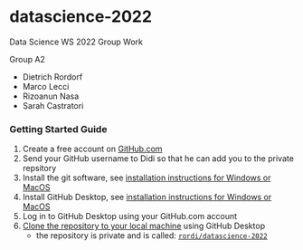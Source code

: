 # datascience-2022

Data Science WS 2022 Group Work

Group A2

 - Dietrich Rordorf
 - Marco Lecci
 - Rizoanun Nasa
 - Sarah Castratori

### Getting Started Guide

1. Create a free account on [GitHub.com](https://github.com/)
1. Send your GitHub username to Didi so that he can add you to the private repsitory
1. Install the git software, see [installation instructions for Windows or MacOS](https://git-scm.com/book/en/v2/Getting-Started-Installing-Git)
1. Install GitHub Desktop, see [installation instructions for Windows or MacOS](https://docs.github.com/en/desktop/installing-and-configuring-github-desktop/installing-and-authenticating-to-github-desktop/setting-up-github-desktop)
1. Log in to GitHub Desktop using your GitHub.com account
1. [Clone the repository to your local machine](https://docs.github.com/en/desktop/contributing-and-collaborating-using-github-desktop/adding-and-cloning-repositories/cloning-and-forking-repositories-from-github-desktop) using GitHub Desktop
    - the repository is private and is called: [```rordi/datascience-2022```](https://github.com/rordi/datascience-2022)
